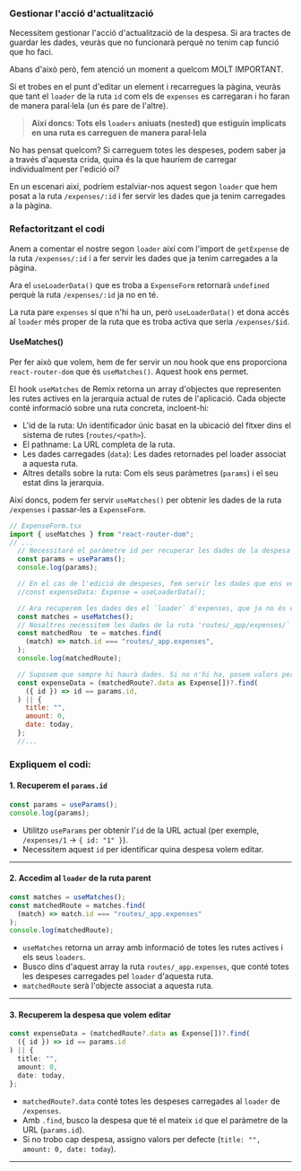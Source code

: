 
### Gestionar l'acció d'actualització

Necessitem gestionar l'acció d'actualització de la despesa. Si ara tractes de guardar les dades, veuràs que no funcionarà perquè no tenim cap funció que ho faci.

Abans d'això però, fem atenció un moment a quelcom MOLT IMPORTANT.

Si et trobes en el punt d'editar un element i recarregues la pàgina, veuràs que tant el `loader` de la ruta `id` com els de `expenses` es carregaran i ho faran de manera paral·lela (un és pare de l'altre).

> **Així doncs: Tots els `loaders` aniuats (nested) que estiguin implicats en una ruta es carreguen de manera paral·lela**

No has pensat quelcom? Si carreguem totes les despeses, podem saber ja a través d'aquesta crida, quina és la que hauríem de carregar individualment per l'edició oi?

En un escenari així, podríem estalviar-nos aquest segon `loader` que hem posat a la ruta `/expenses/:id` i fer servir les dades que ja tenim carregades a la pàgina.

### Refactoritzant el codi

Anem a comentar el nostre segon `loader` així com l'import de `getExpense` de la ruta `/expenses/:id` i a fer servir les dades que ja tenim carregades a la pàgina.

Ara el `useLoaderData()` que es troba a `ExpenseForm` retornarà `undefined` perquè la ruta `/expenses/:id` ja no en té.

La ruta pare `expenses` sí que n'hi ha un, però `useLoaderData()` et dona accés al `loader` més proper de la ruta que es troba activa que seria `/expenses/$id`.

#### UseMatches()

Per fer això que volem, hem de fer servir un nou hook que ens proporciona `react-router-dom` que és `useMatches()`. Aquest hook ens permet.

El hook `useMatches` de Remix retorna un array d'objectes que representen les rutes actives en la jerarquia actual de rutes de l'aplicació. Cada objecte conté informació sobre una ruta concreta, incloent-hi:

- L'id de la ruta: Un identificador únic basat en la ubicació del fitxer dins el sistema de rutes (`routes/<path>`).
- El pathname: La URL completa de la ruta.
- Les dades carregades (`data`): Les dades retornades pel loader associat a aquesta ruta.
- Altres detalls sobre la ruta: Com els seus paràmetres (`params`) i el seu estat dins la jerarquia.

Així doncs, podem fer servir `useMatches()` per obtenir les dades de la ruta `/expenses` i passar-les a `ExpenseForm`.

```jsx
// ExpenseForm.tsx
import { useMatches } from "react-router-dom";
// ...
  // Necessitaré el paràmetre id per recuperar les dades de la despesa que vull editar
  const params = useParams();
  console.log(params);

  // En el cas de l'edició de despeses, fem servir les dades que ens venen del loader cridat a través de /$id:
  //const expenseData: Expense = useLoaderData();

  // Ara recuperem les dades des el `loader` d'expenses, que ja no és el pare.
  const matches = useMatches();
  // Nosaltres necessitem les dades de la ruta 'routes/_app/expenses/`
  const matchedRou  te = matches.find(
    (match) => match.id === "routes/_app.expenses",
  );
  console.log(matchedRoute);

  // Suposem que sempre hi haurà dades. Si no n'hi ha, posem valors per defecte.
  const expenseData = (matchedRoute?.data as Expense[])?.find(
    ({ id }) => id == params.id,
  ) || {
    title: "",
    amount: 0,
    date: today,
  };
  //...
```
### Expliquem el codi: 

#### **1. Recuperem el `params.id`**
```typescript
const params = useParams();
console.log(params);
```
- Utilitzo `useParams` per obtenir l'`id` de la URL actual (per exemple, `/expenses/1` → `{ id: "1" }`).
- Necessitem aquest `id` per identificar quina despesa volem editar.

---

#### **2. Accedim al `loader` de la ruta parent**
```typescript
const matches = useMatches();
const matchedRoute = matches.find(
  (match) => match.id === "routes/_app.expenses"
);
console.log(matchedRoute);
```
- `useMatches` retorna un array amb informació de totes les rutes actives i els seus `loaders`.
- Busco dins d'aquest array la ruta `routes/_app.expenses`, que conté totes les despeses carregades pel `loader` d'aquesta ruta.
- `matchedRoute` serà l'objecte associat a aquesta ruta.

---

#### **3. Recuperem la despesa que volem editar**
```typescript
const expenseData = (matchedRoute?.data as Expense[])?.find(
  ({ id }) => id == params.id
) || {
  title: "",
  amount: 0,
  date: today,
};
```
- `matchedRoute?.data` conté totes les despeses carregades al `loader` de `/expenses`.
- Amb `.find`, busco la despesa que té el mateix `id` que el paràmetre de la URL (`params.id`).
- Si no trobo cap despesa, assigno valors per defecte (`title: "", amount: 0, date: today`).

---
